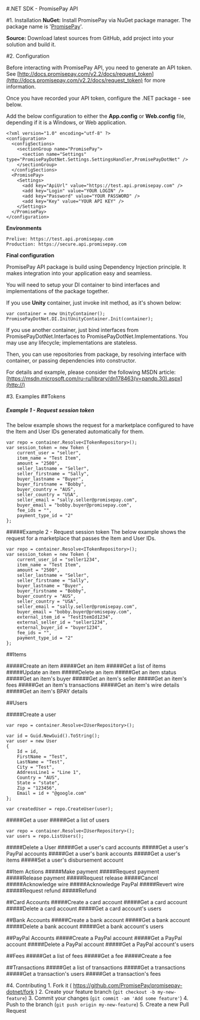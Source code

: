 #.NET SDK - PromisePay API


#1. Installation
**NuGet:** Install PromisePay via NuGet package manager. The package name is '[PromisePay](https://www.nuget.org/packages/PromisePay.API.NET/0.0.1)'.

**Source:** Download latest sources from GitHub, add project into your solution and build it.


#2. Configuration

Before interacting with PromisePay API, you need to generate an API token. See [http://docs.promisepay.com/v2.2/docs/request_token](http://docs.promisepay.com/v2.2/docs/request_token) for more information.

Once you have recorded your API token, configure the .NET package - see below.

Add the below configuration to either the **App.config** or **Web.config** file, depending if it is a Windows, or Web application.

	<?xml version="1.0" encoding="utf-8" ?>
	<configuration>
	  <configSections>
	    <sectionGroup name="PromisePay">
	      <section name="Settings" type="PromisePayDotNet.Settings.SettingsHandler,PromisePayDotNet" />
	    </sectionGroup>
	  </configSections>
	  <PromisePay>
	    <Settings>
	      <add key="ApiUrl" value="https://test.api.promisepay.com" />
	      <add key="Login" value="YOUR LOGIN" />
	      <add key="Password" value="YOUR PASSWORD" />
	      <add key="Key" value="YOUR API KEY" />
	    </Settings>
	  </PromisePay>
	</configuration>

**Environments**

	Prelive: https://test.api.promisepay.com
	Production: https://secure.api.promisepay.com

**Final configuration**

PromisePay API package is build using Dependency Injection principle. It makes integration into your application easy and seamless.

You will need to setup your DI container to bind interfaces and implementations of the package together.

If you use **Unity** container, just invoke init method, as it's shown below:

	var container = new UnityContainer();
	PromisePayDotNet.DI.InitUnityContainer.Init(container);

If you use another container, just bind interfaces from PromisePayDotNet.Interfaces to PromisePayDotNet.Implementations. You may use any lifecycle; implementations are stateless.


Then, you can use repositories from package, by resolving interface with container, or passing dependencies into constructor.

For details and example, please consider the following MSDN article:
[https://msdn.microsoft.com/ru-ru/library/dn178463(v=pandp.30).aspx](http://)

#3. Examples
##Tokens
##### Example 1 - Request session token
The below example shows the request for a marketplace configured to have the Item and User IDs generated automatically for them.

	var repo = container.Resolve<ITokenRepository>();
	var session_token = new Token {
		current_user = "seller",
		item_name = "Test Item",
		amount = "2500",
		seller_lastname = "Seller",
		seller_firstname = "Sally",
		buyer_lastname = "Buyer",
		buyer_firstname = "Bobby",
		buyer_country = "AUS",
		seller_country = "USA",
		seller_email = "sally.seller@promisepay.com",
		buyer_email = "bobby.buyer@promisepay.com",
		fee_ids = "",
		payment_type_id = "2"		
	};
#####Example 2 - Request session token
The below example shows the request for a marketplace that passes the Item and User IDs.

	var repo = container.Resolve<ITokenRepository>();
	var session_token = new Token {
		current_user_id = "seller1234",
		item_name = "Test Item",
		amount = "2500",
		seller_lastname = "Seller",
		seller_firstname = "Sally",
		buyer_lastname = "Buyer",
		buyer_firstname = "Bobby",
		buyer_country = "AUS",
		seller_country = "USA",
		seller_email = "sally.seller@promisepay.com",
		buyer_email = "bobby.buyer@promisepay.com",
		external_item_id = "TestItemId1234",
		external_seller_id = "seller1234",
		external_buyer_id = "buyer1234",
		fee_ids = "",
		payment_type_id = "2"		
	};
##Items

#####Create an item
#####Get an item
#####Get a list of items
#####Update an item
#####Delete an item
#####Get an item status
#####Get an item's buyer
#####Get an item's seller
#####Get an item's fees
#####Get an item's transactions
#####Get an item's wire details
#####Get an item's BPAY details

##Users

#####Create a user

	var repo = container.Resolve<IUserRepository>();
	
	var id = Guid.NewGuid().ToString();
	var user = new User
	{
	    Id = id,
	    FirstName = "Test",
	    LastName = "Test",
	    City = "Test",
	    AddressLine1 = "Line 1",
	    Country = "AUS",
	    State = "state",
	    Zip = "123456",
	    Email = id + "@google.com"
	};
	
	var createdUser = repo.CreateUser(user);	
#####Get a user
#####Get a list of users

	var repo = container.Resolve<IUserRepository>();
	var users = repo.ListUsers();
#####Delete a User
#####Get a user's card accounts
#####Get a user's PayPal accounts
#####Get a user's bank accounts
#####Get a user's items
#####Set a user's disbursement account

##Item Actions
#####Make payment
#####Request payment
#####Release payment
#####Request release
#####Cancel
#####Acknowledge wire
#####Acknowledge PayPal
#####Revert wire
#####Request refund
#####Refund

##Card Accounts
#####Create a card account
#####Get a card account
#####Delete a card account
#####Get a card account's users

##Bank Accounts
#####Create a bank account
#####Get a bank account
#####Delete a bank account
#####Get a bank account's users

##PayPal Accounts
#####Create a PayPal account
#####Get a PayPal account
#####Delete a PayPal account
#####Get a PayPal account's users

##Fees
#####Get a list of fees
#####Get a fee
#####Create a fee

##Transactions
#####Get a list of transactions
#####Get a transactions
#####Get a transaction's users
#####Get a transaction's fees


#4. Contributing
	1. Fork it ( https://github.com/PromisePay/promisepay-dotnet/fork )
	2. Create your feature branch (`git checkout -b my-new-feature`)
	3. Commit your changes (`git commit -am 'Add some feature'`)
	4. Push to the branch (`git push origin my-new-feature`)
	5. Create a new Pull Request
